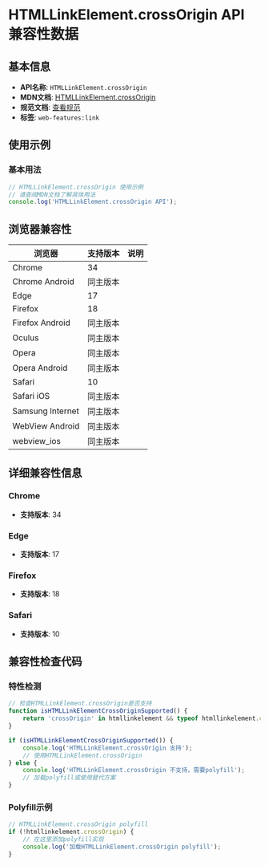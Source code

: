 # HTMLLinkElement.crossOrigin API 兼容性数据

## 基本信息

- **API名称**: `HTMLLinkElement.crossOrigin`
- **MDN文档**: [HTMLLinkElement.crossOrigin](https://developer.mozilla.org/docs/Web/API/HTMLLinkElement/crossOrigin)
- **规范文档**: [查看规范](https://html.spec.whatwg.org/multipage/semantics.html#dom-link-crossorigin)
- **标签**: `web-features:link`

## 使用示例

### 基本用法

```javascript
// HTMLLinkElement.crossOrigin 使用示例
// 请查阅MDN文档了解具体用法
console.log('HTMLLinkElement.crossOrigin API');
```

## 浏览器兼容性

| 浏览器 | 支持版本 | 说明 |
|--------|----------|------|
| Chrome | 34 |  |
| Chrome Android | 同主版本 |  |
| Edge | 17 |  |
| Firefox | 18 |  |
| Firefox Android | 同主版本 |  |
| Oculus | 同主版本 |  |
| Opera | 同主版本 |  |
| Opera Android | 同主版本 |  |
| Safari | 10 |  |
| Safari iOS | 同主版本 |  |
| Samsung Internet | 同主版本 |  |
| WebView Android | 同主版本 |  |
| webview_ios | 同主版本 |  |

## 详细兼容性信息

### Chrome

- **支持版本**: 34

### Edge

- **支持版本**: 17

### Firefox

- **支持版本**: 18

### Safari

- **支持版本**: 10

## 兼容性检查代码

### 特性检测

```javascript
// 检查HTMLLinkElement.crossOrigin是否支持
function isHTMLLinkElementCrossOriginSupported() {
    return 'crossOrigin' in htmllinkelement && typeof htmllinkelement.crossOrigin === 'function';
}

if (isHTMLLinkElementCrossOriginSupported()) {
    console.log('HTMLLinkElement.crossOrigin 支持');
    // 使用HTMLLinkElement.crossOrigin
} else {
    console.log('HTMLLinkElement.crossOrigin 不支持，需要polyfill');
    // 加载polyfill或使用替代方案
}
```

### Polyfill示例

```javascript
// HTMLLinkElement.crossOrigin polyfill
if (!htmllinkelement.crossOrigin) {
    // 在这里添加polyfill实现
    console.log('加载HTMLLinkElement.crossOrigin polyfill');
}
```


